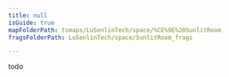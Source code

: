 ```yaml
---
title: null
isGuide: true
mapFolderPath: tsmaps/LuSenlinTech/space/%CE%9E%20SunlitRoom
fragsFolderPath: LuSenlinTech/space/SunlitRoom_frags

---
```



<!-- tsGuideRenderComment {"guide":{"id":"yAZP8Y1xj","path":"LuSenlinTech/space","fragmentFolderPath":"LuSenlinTech/space/SunlitRoom_frags"},"fragment":{"id":"yAZP8Y1xj","topLevelMapKey":"s7LPoI1Jr","mapKeyChain":"s7LPoI1Jr","guideID":"yAZP8Y08l","guidePath":"c:/GitHub/MuddySpud/MuddySpud.github.io/tsmaps/LuSenlinTech/space/SunlitRoom.tsmap","chartKey":"s7LPoI1Jr","isLeaf":true,"options":[]}} -->

todo